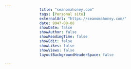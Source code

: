 ---
                title: "seanomahoney.com"
                tags: [Personal site]
                externalUrl: "https://seanomahoney.com/"
                date: 9947-08-08
                showDate: false
                showAuthor: false
                showReadingTime: false
                showEdit: false
                showLikes: false
                showViews: false
                layoutBackgroundHeaderSpace: false
                ---
